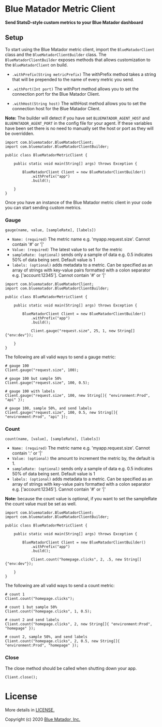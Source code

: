 # Blue Matador Metric Client

**Send StatsD-style custom metrics to your Blue Matador dashboard** 

## Setup

To start using the Blue Matador metric client, import the `BlueMatadorClient` class and the `BlueMatadorClientBuilder`
class. The `BlueMatadorClientBuilder` exposes methods that allows customization to the `BlueMatadorClient` on build.

 * `.withPrefix(String metricPrefix)` The withPrefix method takes a string that will be prepended to the name of every metric you send. 

 * `.withPort(Int port)` The withPort method allows you to set the connection port for the Blue Matador Client. 

 * `.withHost(String host)` The withHost method allows you to set the connection host for the Blue Matador Client.

**Note:** The builder will detect if you have set `BLUEMATADOR_AGENT_HOST` and `BLUEMATADOR_AGENT_PORT` in the config file for your agent. If these variables have been set there is no need to manually set the host or port as they will be overridden.  

```
import com.bluematador.BlueMatadorClient;
import com.bluematador.BlueMatadorClientBuilder;

public class BlueMatadorMetricClient {

    public static void main(String[] args) throws Exception {

        BlueMatadorClient Client = new BlueMatadorClientBuilder()
            .withPrefix("app")
            .build();

    }
}

```

Once you have an instance of the Blue Matador metric client in your code you can start sending custom metrics. 

### Gauge
`gauge(name, value, [sampleRate], [labels])`
  * `Name: (required)` The metric name e.g. 'myapp.request.size'. Cannot contain '#' or '|'
  * `Value: (required)` The latest value to set for the metric
  * `sampleRate: (optional)` sends only a sample of data e.g. 0.5 indicates 50% of data being sent. Default value is 1
  * `labels: (optional)`  adds metadata to a metric. Can be specified as an array of strings with key-value pairs formatted with a colon separator e.g. ['account:12345']. Cannot contain '#' or '|'

```
import com.bluematador.BlueMatadorClient;
import com.bluematador.BlueMatadorClientBuilder;

public class BlueMatadorMetricClient {

    public static void main(String[] args) throws Exception {

        BlueMatadorClient Client = new BlueMatadorClientBuilder()
            .withPrefix("app")
            .build();

            Client.gauge("request.size", 25, 1, new String[]{"env:dev"});

    }
}

```

The following are all valid ways to send a gauge metric:

```
# gauge 100
Client.gauge("request.size", 100);

# gauge 100 but sample 50%
Client.gauge("request.size", 100, 0.5);

# gauge 100 with labels
Client.gauge("request.size", 100, new String[]{ "environment:Prod", "api" });

# gauge 100, sample 50%, and send labels
Client.gauge("request.size", 100, 0.5, new String[]{ "environment:Prod", "api" });

```

### Count
`count(name, [value], [sampleRate], [labels])`
  * `Name: (required)` The metric name e.g. 'myapp.request.size'. Cannot contain ':' or '|'
  * `Value: (optional)` the amount to increment the metric by, the default is 1. 
  * `sampleRate: (optional)` sends only a sample of data e.g. 0.5 indicates 50% of data being sent. Default value is 1
  * `labels: (optional)`  adds metadata to a metric. Can be specified as an array of strings with key-value pairs formatted with a colon separator e.g. ['account:12345']. Cannot contain '#' or '|'

**Note:** because the count value is optional, if you want to set the sampleRate the count value must be set as well.  

```
import com.bluematador.BlueMatadorClient;
import com.bluematador.BlueMatadorClientBuilder;

public class BlueMatadorMetricClient {

    public static void main(String[] args) throws Exception {

        BlueMatadorClient Client = new BlueMatadorClientBuilder()
            .withPrefix("app")
            .build();

            Client.count("homepage.clicks", 2, .5, new String[]{"env:dev"});

    }
}

```

The following are all valid ways to send a count metric: 

```
# count 1
Client.count("homepage.clicks");

# count 1 but sample 50%
Client.count("homepage.clicks", 1, 0.5);

# count 2 and send labels
Client.count("homepage.clicks", 2, new String[]{ "environment:Prod", "homepage" });

# count 2, sample 50%, and send labels
Client.count("homepage.clicks", 2, 0.5, new String[]{ "environment:Prod", "homepage" });

```

### Close

The close method should be called when shutting down your app.

```
Client.close();
```


# License

More details in [LICENSE.](https://github.com/bluematador/bluematador-metrics-client-java/blob/master/LICENSE)

Copyright (c) 2020 [Blue Matador, Inc.](https://www.bluematador.com/)

